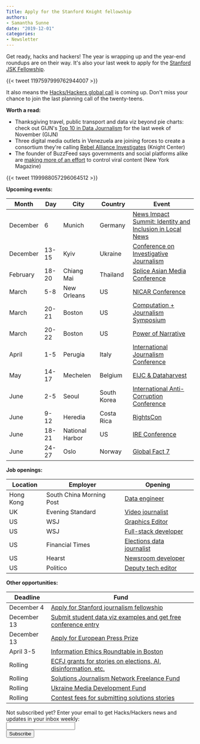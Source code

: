```yaml
---
Title: Apply for the Stanford Knight fellowship
authors: 
- Samantha Sunne
date: "2019-12-01"
categories:
- Newsletter
---
```


Get ready, hacks and hackers! The year is wrapping up and the year-end roundups are on their way. It's also your last week to apply for the [Stanford JSK Fellowship](https://jsk.stanford.edu/become-a-fellow/applying-for-a-fellowship/).

{{< tweet 1197597999762944007 >}}

It also means the [Hacks/Hackers global call](https://hackshackers.com/resources/global-open-call/) is coming up. Don't miss your chance to join the last planning call of the twenty-teens.

**Worth a read:**

* Thanksgiving travel, public transport and data viz beyond pie charts: check out GIJN's [Top 10 in Data Journalism](https://gijn.org/2019/11/28/gijns-data-journalism-top-10-thanksgiving-travel-visualization-art-bad-charts-dataharvest/) for the last week of November (GIJN)
* Three digital media outlets in Venezuela are joining forces to create a consortium they're calling [Rebel Alliance Investigates](https://knightcenter.utexas.edu/blog/00-21419-digital-media-venezuela-launch-collaborative-journalism-platform-join-resources-invest) (Knight Center)
* The founder of BuzzFeed says governments and social platforms alike are [making more of an effort](http://nymag.com/intelligencer/2019/11/buzzfeed-jonah-peretti-2010s.html) to control viral content (New York Magazine)

{{< tweet 1199988057296064512 >}}

**Upcoming events:**

| Month | Day | City | Country | Event |
| ----- | --- | ---- | ------- | ----- |
December | 6 | Munich | Germany | [News Impact Summit: Identity and Inclusion in Local News](https://medium.com/we-are-the-european-journalism-centre/whats-new-in-climate-politics-and-local-reporting-join-our-free-news-impact-events-and-find-out-3c9bf2a833af)
December | 13-15 | Kyiv | Ukraine | [Conference on Investigative Journalism](https://ijnet.org/en/opportunity/conference-investigative-journalism-open-ukraine)
February | 18-20 | Chiang Mai | Thailand | [Splice Asian Media Conference](https://www.splicemedia.com/splicebeta2019/)
March | 5-8 | New Orleans | US | [NICAR Conference](https://www.ire.org/events-and-training/conferences/nicar-2020)
March | 20-21 | Boston | US | [Computation + Journalism Symposium](https://cj2020.northeastern.edu/)
March | 20-22 | Boston | US | [Power of Narrative](http://www.bu.edu/com/narrative/index.html)
April | 1-5 | Perugia | Italy | [International Journalism Conference](https://www.journalismfestival.com/)
May | 14-17 | Mechelen | Belgium | [EIJC & Dataharvest](https://dataharvest.eu/)
June | 2-5 | Seoul | South Korea | [International Anti-Corruption Conference](https://iaccseries.org/blog/19th-international-anti-corruption-conference-will-take-place-on-2-5-june-2020-in-seoul-korea/)
June | 9-12 | Heredia | Costa Rica | [RightsCon](https://www.facebook.com/events/2389136194744554/)
June | 18-21 | National Harbor | US | [IRE Conference](https://www.ire.org/events-and-training/event/4125)
June | 24-27 | Oslo | Norway | [Global Fact 7](https://www.poynter.org/fact-checking/2019/apply-now-for-the-seventh-global-fact-checking-summit-in-oslo/)

**Job openings:**

| Location | Employer | Opening |
| -------- | -------- | ------- |
Hong Kong | South China Morning Post | [Data engineer](https://www.cpjobs.com/hk/job/data-engineer-ref-da-3-3382490)
UK | Evening Standard | [Video journalist](https://www.cisionjobs.co.uk/job/99531/evening-standard-video-journalist/?deviceType=Desktop&TrackID=1)
US | WSJ | [Graphics Editor](https://wsj.jobs/new-york-ny/graphics-editor-corporate/64B7FECA986E426E927723B274EAA817/job/)
US | WSJ | [Full-stack developer](https://dowjones.jobs/new-york-ny/full-stack-engineer-rd-lab/f7debbf570e449879d63de4138efdaa3/job/)
US | Financial Times | [Elections data journalist](https://ft.wd3.myworkdayjobs.com/en-US/FT_External_Careers/job/New-York-40-hours/US-Elections-Data-Journalist--Temporary-Role_JR004335)
US | Hearst | [Newsroom developer](https://careers.hearst.com/jobs/newsroom-developer-7555)
US | Politico | [Deputy tech editor](https://talkingbiznews.com/biz-news-help-wanted/politico-seeks-deputy-tech-editor-2/)

**Other opportunities:**

| Deadline | Fund |
| -------- | ---- |
December 4 | [Apply for Stanford journalism fellowship](https://jsk.stanford.edu/become-a-fellow/)
December 13 | [Submit student data viz examples and get free conference entry](https://docs.google.com/forms/d/e/1FAIpQLSfit2_1akMwfRunfhLUY9jH_99aiQJxaOXPctG2pitJ8OhNiA/viewform)
December 13 | [Apply for European Press Prize](https://www.europeanpressprize.com/)
April 3-5 | [Information Ethics Roundtable in Boston](https://www.northeastern.edu/csshresearch/ethics/information-ethics-roundtable/)
Rolling | [ECFJ grants for stories on elections, AI, disinformation, etc.](https://www.eyebeam.org/eyebeam-center-for-the-future-of-journalism/)
Rolling | [Solutions Journalism Network Freelance Fund](https://thewholestory.solutionsjournalism.org/now-offering-travel-funds-for-freelancers-857c49f9b395)
Rolling | [Ukraine Media Development Fund](http://ijnet.org/en/opportunities/media-development-grants-available-ukraine)
Rolling | [Contest fees for submitting solutions stories](https://thewholestory.solutionsjournalism.org/submitting-your-solutions-story-to-a-journalism-award-contest-we-can-help-with-the-fees-12b3e3ab6b01?mc_cid=57b074cc10&mc_eid=f9f525b1fd)

<div id="mc_embed_signup"><form id="mc-embedded-subscribe-form" class="validate" action="//hackshackers.us1.list-manage.com/subscribe/post?u=c56f2e53d5ed6ef87f8aaa75c&amp;id=fb2bc6f10b" method="post" name="mc-embedded-subscribe-form" novalidate="" target="_blank">

<div id="mc_embed_signup_scroll">

<div class="mc-field-group"><label for="mce-EMAIL">Not subscribed yet? Enter your email to get Hacks/Hackers news and updates in your inbox weekly:  </label></div>

<div class="mc-field-group"><input id="mce-EMAIL" class="required email" name="EMAIL" type="email" value="" /></div>

<!-- real people should not fill this in and expect good things - do not remove this or risk form bot signups-->

<div style="position: absolute; left: -5000px;"><input tabindex="-1" name="b_c56f2e53d5ed6ef87f8aaa75c_fb2bc6f10b" type="text" value="" /></div>

<div class="clear"><input id="mc-embedded-subscribe" class="button" name="subscribe" type="submit" value="Subscribe" /></div>

</div>

</form></div>

<!--End mc_embed_signup-->

<meta name="twitter:card" content="summary">

<meta name="twitter:image:src" content="https://hackshackers.com/content-images/about/hackshackers_logomark.png">
